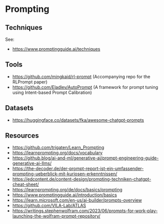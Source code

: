 # Prompting

## Techniques
See:
- https://www.promptingguide.ai/techniques

## Tools
- https://github.com/mingkaid/rl-prompt (Accompanying repo for the RLPrompt paper)
- https://github.com/Eladlev/AutoPrompt (A framework for prompt tuning using Intent-based Prompt Calibration)

## Datasets
- https://huggingface.co/datasets/fka/awesome-chatgpt-prompts

## Resources
- https://github.com/trigaten/Learn_Prompting
- https://learnprompting.org/docs/vocabulary
- https://github.blog/ai-and-ml/generative-ai/prompt-engineering-guide-generative-ai-llms/
- https://the-decoder.de/der-prompt-report-ist-ein-umfassender-prompting-ueberblick-mit-kuriosen-erkenntnissen/
- https://edcontent.de/content-design/prompting-techniken-chatgpt-cheat-sheet/
- https://learnprompting.org/de/docs/basics/prompting
- https://www.promptingguide.ai/introduction/basics
- https://learn.microsoft.com/en-us/ai-builder/prompts-overview
- https://github.com/VILA-Lab/ATLAS
- https://writings.stephenwolfram.com/2023/06/prompts-for-work-play-launching-the-wolfram-prompt-repository/